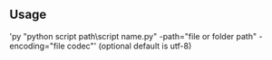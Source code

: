 ## Usage
'py "python script path\script name.py" -path="file or folder path" -encoding="file codec"' (optional default is utf-8)
